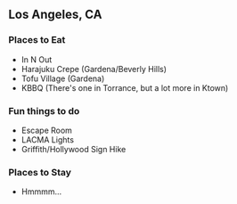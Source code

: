 ## Los Angeles, CA

### Places to Eat
- In N Out
- Harajuku Crepe (Gardena/Beverly Hills)
- Tofu Village (Gardena)
- KBBQ (There's one in Torrance, but a lot more in Ktown)

### Fun things to do
- Escape Room
- LACMA Lights
- Griffith/Hollywood Sign Hike

### Places to Stay
- Hmmmm...
